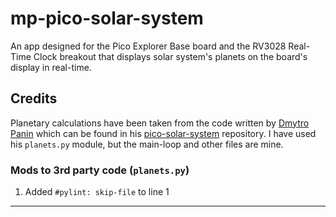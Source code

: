# mp-pico-solar-system
An app designed for the Pico Explorer Base board and the RV3028 Real-Time Clock
breakout that displays solar system's planets on the board's display
in real-time.

## Credits
Planetary calculations have been taken from the code written by [Dmytro Panin]
which can be found in his [pico-solar-system] repository. I have
used his `planets.py` module, but the main-loop and other files are mine.

### Mods to 3rd party code (`planets.py`)
1. Added `#pylint: skip-file` to line 1 

---

[dmytro panin]: https://github.com/dr-mod
[pico explorer base]: https://shop.pimoroni.com/products/pico-explorer-base
[pico-solar-system]: https://github.com/dr-mod/pico-solar-system
